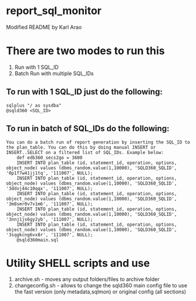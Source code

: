 
# report_sql_monitor

Modified README by Karl Arao

# There are two modes to run this 
1) Run with 1 SQL_ID 
2) Batch Run with multiple SQL_IDs


## To run with 1 SQL_ID just do the following: 
	sqlplus "/ as sysdba" 
	@sqld360 <SQL_ID> 


## To run in batch of SQL_IDs do the following: 
```
You can do a batch run of report generation by inserting the SQL_ID to the plan_table. You can do this by doing manual INSERT or INSERT..SELECT on a filtered list of SQL_IDs. Example below: 
	def edb360_secs2go = 3600
	INSERT INTO plan_table (id, statement_id, operation, options, object_node) values (dbms_random.value(1,10000), 'SQLD360_SQLID', '0p1f7w41jj1tq', '111007', NULL);
	INSERT INTO plan_table (id, statement_id, operation, options, object_node) values (dbms_random.value(1,10000), 'SQLD360_SQLID', '3ddvj44c10qqx', '111007', NULL);
	INSERT INTO plan_table (id, statement_id, operation, options, object_node) values (dbms_random.value(1,10000), 'SQLD360_SQLID', '3m8smr0v7v1m6', '111007', NULL);
	INSERT INTO plan_table (id, statement_id, operation, options, object_node) values (dbms_random.value(1,10000), 'SQLD360_SQLID', '3nnj1js6gy2yb', '111007', NULL);
	INSERT INTO plan_table (id, statement_id, operation, options, object_node) values (dbms_random.value(1,10000), 'SQLD360_SQLID', '3sqgkcng6vx8r', '111007', NULL);
	@sqld360main.sql 
```

# Utility SHELL scripts and use
1) archive.sh - moves any output folders/files to archive folder
2) changeconfig.sh - allows to change the sqld360 main config file to use the fast version (only metadata,sqlmon) or original config (all sections)





